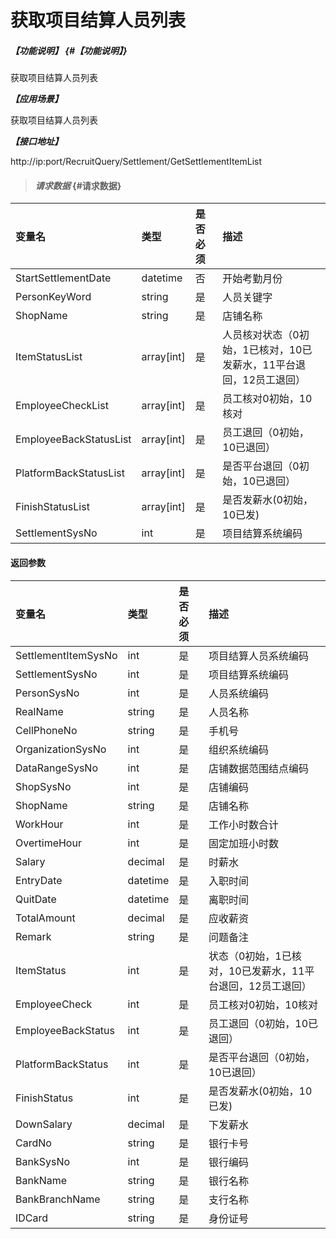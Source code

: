 # 获取项目结算人员列表
##### _【功能说明】_ {#【功能说明】}

获取项目结算人员列表

_**【应用场景】**_

获取项目结算人员列表

_**【接口地址】**_

http://ip:port/RecruitQuery/Settlement/GetSettlementItemList

> #### _请求数据_ {#请求数据}

| 变量名 | 类型 | 是否必须 | 描述 |
| :--- | :--- | :--- | :--- |
| StartSettlementDate|datetime | 否 | 开始考勤月份 |
| PersonKeyWord| string| 是 | 人员关键字|
| ShopName| string| 是 |店铺名称 |
| ItemStatusList|array[int] | 是 |人员核对状态（0初始，1已核对，10已发薪水，11平台退回，12员工退回） |
| EmployeeCheckList| array[int] | 是 |员工核对0初始，10核对|
| EmployeeBackStatusList| array[int]| 是 |员工退回（0初始，10已退回）|
| PlatformBackStatusList| array[int]| 是 |是否平台退回（0初始，10已退回）|
| FinishStatusList| array[int] | 是 |是否发薪水(0初始，10已发)|
| SettlementSysNo | int | 是 | 项目结算系统编码 |



#### 返回参数

| 变量名 | 类型 | 是否必须 | 描述 |
| :--- | :--- | :--- | :--- |
| SettlementItemSysNo | int | 是 | 项目结算人员系统编码 |
| SettlementSysNo | int | 是 | 项目结算系统编码 |
| PersonSysNo| int | 是 | 人员系统编码 |
| RealName| string| 是 | 人员名称|
| CellPhoneNo| string| 是 | 手机号|
| OrganizationSysNo| int | 是 | 组织系统编码 |
| DataRangeSysNo| int | 是 |店铺数据范围结点编码 |
| ShopSysNo| int | 是 |店铺编码 |
| ShopName| string| 是 |店铺名称 |
| WorkHour| int | 是 |工作小时数合计 |
| OvertimeHour| int | 是 |固定加班小时数 |
| Salary| decimal | 是 |时薪水 |
| EntryDate| datetime| 是 |入职时间 |
| QuitDate| datetime| 是 |离职时间 |
| TotalAmount| decimal| 是 |应收薪资 |
| Remark| string| 是 |问题备注 |
| ItemStatus| int | 是 |状态（0初始，1已核对，10已发薪水，11平台退回，12员工退回） |
| EmployeeCheck| int | 是 |员工核对0初始，10核对|
| EmployeeBackStatus| int | 是 |员工退回（0初始，10已退回）|
| PlatformBackStatus| int | 是 |是否平台退回（0初始，10已退回）|
| FinishStatus| int | 是 |是否发薪水(0初始，10已发)|
| DownSalary| decimal | 是 |下发薪水 |
| CardNo| string  | 是 | 银行卡号 |
| BankSysNo| int | 是 | 银行编码 |
| BankName| string  | 是 | 银行名称 |
| BankBranchName| string  | 是 | 支行名称 |
| IDCard| string  | 是 | 身份证号 |
